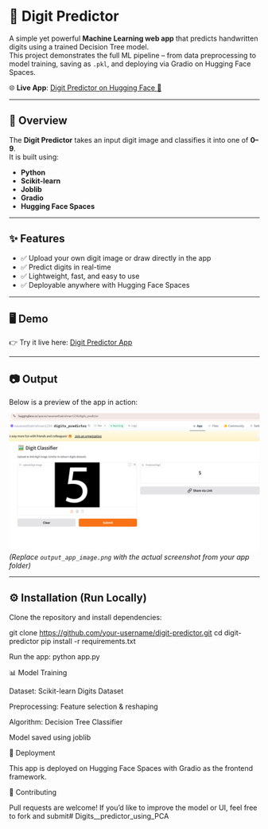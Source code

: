 # 🔢 Digit Predictor

A simple yet powerful **Machine Learning web app** that predicts handwritten digits using a trained Decision Tree model.  
This project demonstrates the full ML pipeline – from data preprocessing to model training, saving as `.pkl`, and deploying via Gradio on Hugging Face Spaces.

🌐 **Live App**: [Digit Predictor on Hugging Face 🚀](https://huggingface.co/spaces/navaneethakrishnan1234/digits_predictor)

---

## 📌 Overview
The **Digit Predictor** takes an input digit image and classifies it into one of **0–9**.  
It is built using:
- **Python**
- **Scikit-learn**
- **Joblib**
- **Gradio**
- **Hugging Face Spaces**

---

## ✨ Features
- ✅ Upload your own digit image or draw directly in the app  
- ✅ Predict digits in real-time  
- ✅ Lightweight, fast, and easy to use  
- ✅ Deployable anywhere with Hugging Face Spaces  

---

## 🖥️ Demo
👉 Try it live here: [Digit Predictor App](https://huggingface.co/spaces/navaneethakrishnan1234/digits_predictor)

---

## 📷 Output
Below is a preview of the app in action:

![App Screenshot](output_app.png)  
*(Replace `output_app_image.png` with the actual screenshot from your app folder)*

---

## ⚙️ Installation (Run Locally)
Clone the repository and install dependencies:


git clone https://github.com/your-username/digit-predictor.git
cd digit-predictor
pip install -r requirements.txt

Run the app:
python app.py

📊 Model Training

Dataset: Scikit-learn Digits Dataset

Preprocessing: Feature selection & reshaping

Algorithm: Decision Tree Classifier

Model saved using joblib

🚀 Deployment

This app is deployed on Hugging Face Spaces with Gradio as the frontend framework.

🤝 Contributing

Pull requests are welcome! If you’d like to improve the model or UI, feel free to fork and submit# Digits__predictor_using_PCA
